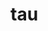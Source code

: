 # tau

<!--

Tau.Lang

Tau.Lang.Expr
Tau.Lang.Expr.Data
Tau.Lang.Expr.Code

Tau.Lang.Type
Tau.Lang.Type.Data
Tau.Lang.Type.Code

Tau.Lang.Core

Tau.Comp
Tau.Comp.Prog
Tau.Comp.Tree

Tau.Comp.TypeInference
Tau.Comp.Unification
Tau.Comp.Pipeline

Tau.Tech
Tau.Tech.Compiler

Tau.Util
Tau.Util.Env

Tau.Eval

Tau.Libs





let
  fn
    | ("foo", Some(y))
        when(y == 1)    = 1
      , when(y == 2)    = 2
      , otherwise       = 4
    | (_, None)         = 0 : Int
    | (_, _)            = 999 : Int
  in
    fn( "baz"
      , Some(2 : Int) )


let
  fn
    | ("foo", Some(y))
        when(y == 1) = 1
      , when(y == 2) = 2
      , otherwise    = 4
    | (_, None)      = 0 : Int
    | (_, _)         = 999 : Int
  in
    fn( "baz"
      , Some(2 : Int) )


https://hackage.haskell.org/package/numhask

fix
  nat' =
    ((go, n) =>
      match n with
        | succ(m) = go(succ'(m, nat'(go, m)))
        | zero    = go(zero'))
  in
    let
      factorial(n) =
        n.nat'( zero' =>
                  succ(zero)
              | succ'(m, x) =>
                  succ(m) * x )
      in
        factorial(3)


fix
  nat! =
    ((go, n) =>
      match n with
        | succ(m) = go(succ!(m, nat!(go, m)))
        | zero    = go(zero!))
  in
    let
      factorial(n) =
        n.nat!( zero! =>
                  succ(zero)
              | succ!(m, x) =>
                  succ(m) * x )
      in
        factorial(3)



factorial : nat -> nat
factorial(n) =
  fold n as
    | zero         = 1
    | succ(m), val = succ(m) * val


-- proposal:
factorial(n) : nat -> nat =
  fold n as
    | zero         = 1
    | succ(m), val = succ(m) * val




headSize
  : (Ord a)
    => a
    -> Option string
headSize
  | x :: xs
      when(x > 100) = Some("L")
    , when(x > 10)  = Some("M")
    , otherwise     = Some("S")
  | _               = None


-- proposal:
headSize (Ord a) : a -> Option string
  | x :: xs
      when(x > 100) = Some("L")
    , when(x > 10)  = Some("M")
    , otherwise     = Some("S")
  | _               = None


-- proposal:
headSize : (Ord a) => a -> Option string
  | x :: xs
      when(x > 100) = Some("L")
    , when(x > 10)  = Some("M")
    , otherwise     = Some("S")
  | _               = None




headSize
  : (Ord a)
  => a
  -> Option string
headSize
  | x :: xs
      when(x > 100) = Some("L")
    , when(x > 10)  = Some("M")
    , otherwise     = Some("S")
  | _               = None



map : (a -> b) -> List a -> List b
map(f, xs) = xs.List'(Nil' => [] | Cons'(y, _, ys) => f(y) :: ys)


map : (a -> b) -> List a -> List b
map(f, xs) =
  fold xs as
    | []           = []
    | (y :: _), ys = f(y) :: ys


-- proposal:
map(f, xs) { (Functor f) : (a -> b) -> f a -> f b } =
  fold xs as
    | []           = []
    | (y :: _), ys = f(y) :: ys


-- proposal:
map(f, xs) : (Functor f) => (a -> b) -> f a -> f b =
  fold xs as
    | []           = []
    | (y :: _), ys = f(y) :: ys





fix
  List' =
    ((go, ys) =>
      match ys with
        | x :: xs = go(Cons'(x, xs, List'(go, xs)))
        | []      = go(Nil'))
  in
    let
      map(f, xs) =
        xs.List'( Nil' => []
                | Cons'(y, _, ys) => f(y) :: ys )
      in
        [1, 2, 3, 4].map(x => x + 1)




isZero : nat -> bool
isZero
  | zero = true
  | _    = false

fourIsZero : bool
fourIsZero = 4.isZero


fourIsZero : bool =
  4.isZero




match (x, y) with
  | (1, x)
      when(x /= 0) => x
    , otherwise    => 0
  | _              => 100

match (x, y) with
  | (1, x)
      when(x /= 0) = x
    , otherwise    = 0
  | _              = 100


cotype Stream a =
  { Head : a
  , Tail : Stream a
  }

cotype Stream a =
  ( Head : a
  , Tail : Stream a
  )

let
  s =
    !Stream( Head = 1, Tail = t )
  in
    s.Head

let
  s =
    Stream( Head = 1, Tail = t )
  in
    s.Head


enumFrom : Nat -> Stream Nat
enumFrom n = Stream
  { Head = n
  , Tail = enumFrom (Succ n)
  }

enumFrom : Nat -> Stream Nat
enumFrom n =
  Stream'((m, s) =>
    ( m + 1
    , Stream( Head = n
            , Tail = s )
    ), n)

type List a
  = Nil
  | Cons (List (Option a))

??

{#} Record
(#) Codata

type Stream a = Stream ( Head : a, Tail : Stream a )

enumFrom : nat -> Stream nat
enumFrom n =
  Stream (unfold((m, s) => (m + 1, ( Head = m, Tail = Stream s )), n))

baz : ( Head : a | r ) -> a
baz s = s.Head

baz : _ ( Head : a | r ) -> a
baz s = s.Head


baz2 : Stream a -> a
baz2 (Stream s) = s.Head


_.Head


type Stream a = Stream ( Head : a, Tail : Stream a )




-->
